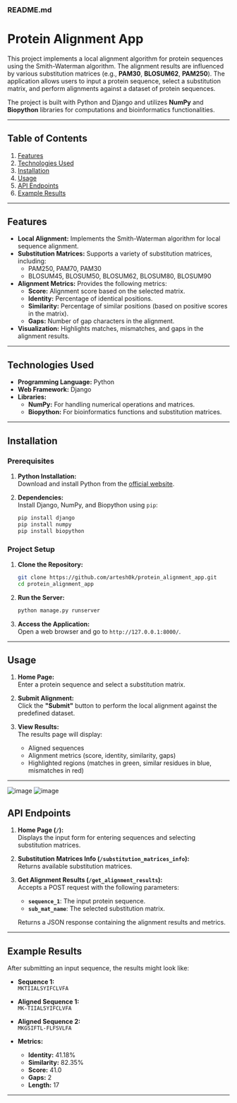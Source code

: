 ### README.md

# Protein Alignment App

This project implements a local alignment algorithm for protein sequences using the Smith-Waterman algorithm. The alignment results are influenced by various substitution matrices (e.g., **PAM30**, **BLOSUM62**, **PAM250**). The application allows users to input a protein sequence, select a substitution matrix, and perform alignments against a dataset of protein sequences.

The project is built with Python and Django and utilizes **NumPy** and **Biopython** libraries for computations and bioinformatics functionalities.

---

## Table of Contents

1. [Features](#features)  
2. [Technologies Used](#technologies-used)  
3. [Installation](#installation)  
4. [Usage](#usage)  
5. [API Endpoints](#api-endpoints)  
6. [Example Results](#example-results)  

---

## Features

- **Local Alignment:** Implements the Smith-Waterman algorithm for local sequence alignment.
- **Substitution Matrices:** Supports a variety of substitution matrices, including:
  - PAM250, PAM70, PAM30
  - BLOSUM45, BLOSUM50, BLOSUM62, BLOSUM80, BLOSUM90
- **Alignment Metrics:** Provides the following metrics:
  - **Score:** Alignment score based on the selected matrix.
  - **Identity:** Percentage of identical positions.
  - **Similarity:** Percentage of similar positions (based on positive scores in the matrix).
  - **Gaps:** Number of gap characters in the alignment.
- **Visualization:** Highlights matches, mismatches, and gaps in the alignment results.

---

## Technologies Used

- **Programming Language:** Python
- **Web Framework:** Django
- **Libraries:**
  - **NumPy:** For handling numerical operations and matrices.
  - **Biopython:** For bioinformatics functions and substitution matrices.

---

## Installation

### Prerequisites

1. **Python Installation:**  
   Download and install Python from the [official website](https://www.python.org/downloads/).

2. **Dependencies:**  
   Install Django, NumPy, and Biopython using `pip`:

   ```bash
   pip install django
   pip install numpy
   pip install biopython
   ```

### Project Setup

1. **Clone the Repository:**

   ```bash
   git clone https://github.com/artesh0k/protein_alignment_app.git
   cd protein_alignment_app
   ```

2. **Run the Server:**

   ```bash
   python manage.py runserver
   ```

3. **Access the Application:**  
   Open a web browser and go to `http://127.0.0.1:8000/`.

---

## Usage

1. **Home Page:**  
   Enter a protein sequence and select a substitution matrix.

2. **Submit Alignment:**  
   Click the **"Submit"** button to perform the local alignment against the predefined dataset.

3. **View Results:**  
   The results page will display:
   - Aligned sequences
   - Alignment metrics (score, identity, similarity, gaps)
   - Highlighted regions (matches in green, similar residues in blue, mismatches in red)

---

![image](https://github.com/user-attachments/assets/b61825d2-d637-40ff-8c6e-47b709765a3d)
![image](https://github.com/user-attachments/assets/0ade8abe-6cbb-4e24-b8ed-8f0e3dd7ab3c)

## API Endpoints

1. **Home Page (`/`):**  
   Displays the input form for entering sequences and selecting substitution matrices.

2. **Substitution Matrices Info (`/substitution_matrices_info`):**  
   Returns available substitution matrices.

3. **Get Alignment Results (`/get_alignment_results`):**  
   Accepts a POST request with the following parameters:
   - **`sequence_1`**: The input protein sequence.
   - **`sub_mat_name`**: The selected substitution matrix.

   Returns a JSON response containing the alignment results and metrics.

---

## Example Results

After submitting an input sequence, the results might look like:

- **Sequence 1:**  
  `MKTIIALSYIFCLVFA`

- **Aligned Sequence 1:**  
  `MK-TIIALSYIFCLVFA`

- **Aligned Sequence 2:**  
  `MKGSIFTL-FLFSVLFA`

- **Metrics:**  
  - **Identity:** 41.18%
  - **Similarity:** 82.35%
  - **Score:** 41.0  
  - **Gaps:** 2
  - **Length:** 17  

---
